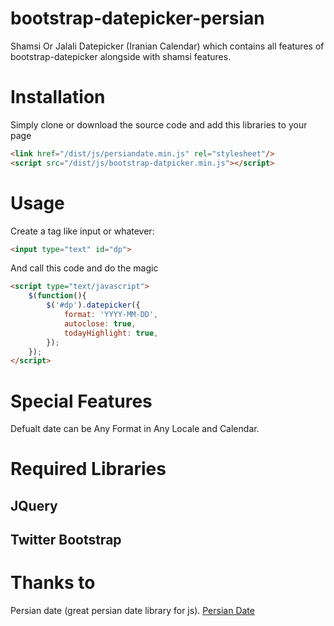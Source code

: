 # bootstrap-datepicker-persian


Shamsi Or Jalali Datepicker (Iranian Calendar) which contains all features of bootstrap-datepicker alongside with shamsi features.

# Installation


Simply clone or download the source code and add this libraries to your page

```html
<link href="/dist/js/persiandate.min.js" rel="stylesheet"/>
<script src="/dist/js/bootstrap-datpicker.min.js"></script>
```

# Usage

Create a tag like input or whatever:
```html
<input type="text" id="dp">
```

And call this code and do the magic

```html
<script type="text/javascript">
    $(function(){
        $('#dp').datepicker({
            format: 'YYYY-MM-DD',
            autoclose: true,
            todayHighlight: true,
        });
    });
</script>
```

# Special Features

Defualt date can be Any Format in Any Locale and Calendar.

# Required Libraries

## JQuery
## Twitter Bootstrap

# Thanks to

Persian date (great persian date library for js).
[Persian Date](https://github.com/babakhani/PersianDate) 

